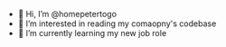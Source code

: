 - 👋 Hi, I’m @homepetertogo
- 👀 I’m interested in reading my comaopny's codebase
- 🌱 I’m currently learning my new job role

<!---
homepetertogo/homepetertogo is a ✨ special ✨ repository because its `README.md` (this file) appears on your GitHub profile.
You can click the Preview link to take a look at your changes.
--->
